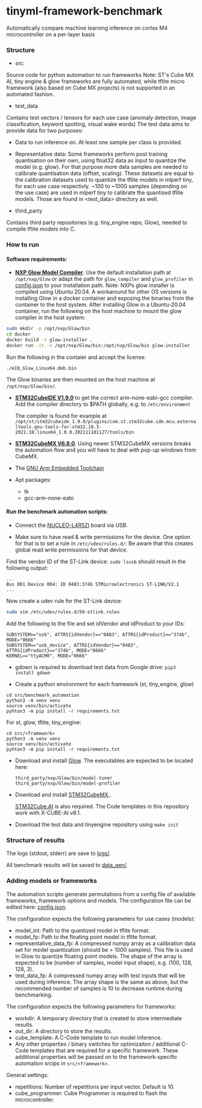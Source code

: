 # tinyml-framework-benchmark
Automatically compare machine learning inference on cortex M4 microcontroller on a per-layer basis

### Structure

- src:

Source code for python automation to run frameworks
Note: ST's Cube MX AI, tiny engine & glow frameworks are fully automated, while tflite micro framework (also based on Cube MX projects) is not supported in an automated fashion.

- test_data

Contains test vectors / tensors for each use case (anomaly detection, image classification, keyword spotting, visual wake words)
The test data aims to provide data for two purposes:
 - Data to run inference on. At least one sample per class is provided.
 - Representative data: Some frameworks perform post training quantisation on their own, using float32 data as input to quantize the model (e.g. glow).
 For that purpose more data samples are needed to calibrate quantisation data (offset, scaling). 
 These datasets are equal to the calibration datasets used to quantize the tflite models in mlperf tiny, for each use case respectivly.
 ~100 to ~1000 samples (depending on the use case) are used in mlperf tiny to calibrate the quantised tflite models. Those are found in <test_data> directory as well.
 
- third_party

Contains third party repositories (e.g. tiny_engine repo, Glow), needed to compile tflite models into C.

### How to run

#### Software requirements:

- **[NXP Glow Model Compiler](https://www.nxp.com/design/design-center/software/eiq-ml-development-environment/eiq-inference-with-glow-nn:eIQ-Glow)**. Use the default installation path at `/opt/nxp/Glow` or adapt the path for `glow_compiler` and `glow_profiler` in [config.json](./src/benchmark_automation/config.json) to your installation path.
Note: NXPs glow installer is compiled using Ubuntu 20.04. A workaround for other OS versions is installing Glow in a docker container and exposing the binaries from the container to the host system. After installing Glow in a Ubuntu-20.04 container, run the following on the host machine to mount the glow compiler in the host system:

```bash
sudo mkdir -p /opt/nxp/Glow/bin
cd docker
docker build -t glow-installer .
docker run -it -v /opt/nxp/Glow/bin:/opt/nxp/Glow/bin glow-installer
```

Run the following in the contaier and accept the license:
```
./eIQ_Glow_Linux64.deb.bin
```

The Glow binaries are then mounted on the host machine at `/opt/nxp/Glow/bin/`.

- **[STM32CubeIDE V1.9.0](https://www.st.com/en/development-tools/stm32cubeide.html)** to get the correct arm-none-eabi-gcc compiler.
Add the compiler directory to $PATH globally, e.g. to `/etc/environment` 

    The compiler is found for example at `/opt/st/stm32cubeide_1.9.0/plugins/com.st.stm32cube.ide.mcu.externaltools.gnu-tools-for-stm32.10.3-2021.10.linux64_1.0.0.202111181127/tools/bin`

- **[STM32CubeMX V6.8.0](https://www.st.com/en/development-tools/stm32cubemx.html)**. Using newer STM32CubeMX versions breaks the automation flow and you will have to deal with pop-up windows from CubeMX.

- The [GNU Arm Embedded Toolchain](https://developer.arm.com/downloads/-/gnu-rm)

- Apt packages: 
    - tk 
    - gcc-arm-none-eabi


#### Run the benchmark automation scripts:

- Connect the [NUCLEO-L4R5ZI](https://www.st.com/en/evaluation-tools/nucleo-l4r5zi.html) board via USB.

- Make sure to have read & write permissions for the device.
One option for that is to set a rule in `/etc/udev/rules.d/`:
Be aware that this creates global read write permissions for that device.

Find the vendor ID of the ST-Link device: `sudo lsusb` should result in the following output:
```
...
Bus 001 Device 004: ID 0483:374b STMicroelectronics ST-LINK/V2.1
...
```

Now create a udev rule for the ST-Link device: 

```sh
sudo vim /etc/udev/rules.d/50-stlink.rules
```
Add the following to the file and set idVendor and idProduct to your IDs:
```
SUBSYSTEM=="usb", ATTRS{idVendor}=="0483", ATTRS{idProduct}=="374b", MODE="0666"
SUBSYSTEM=="usb_device", ATTRS{idVendor}=="0483", ATTRS{idProduct}=="374b", MODE="0666"
KERNEL=="ttyACM0", MODE="0666"
```

- gdown is required to download test data from Google drive: `pip3 install gdown`

- Create a python environment for each framework (st, tiny_engine, glow)

```
cd src/benchmark_automation
python3 -m venv venv
source venv/bin/activate
pyhton3 -m pip install -r requirements.txt
```
For st, glow, tflite, tiny_engine:
```
cd src/<framework>
python3 -m venv venv
source venv/bin/activate
pyhton3 -m pip install -r requirements.txt
```

- Download and install [Glow](https://www.nxp.com/design/design-center/software/eiq-ml-development-environment/eiq-inference-with-glow-nn:eIQ-Glow). The executables are expected to be located here:

    `third_party/nxp/Glow/bin/model-tuner`
    `third_party/nxp/Glow/bin/model-profiler`

- Download and install [STM32CubeMX
](https://www.st.com/en/development-tools/stm32cubemx.html). 
    
    [STM32Cube.AI](https://stm32ai.st.com/stm32-cube-ai/) is also required. The Code templates in this repository work with X-CUBE-AI v8.1.

- Download the test data and tinyengine repository using `make init`

### Structure of results

The logs (stdout, stderr) are save to [logs/](./logs).

All benchmark results will be saved to [data_gen/](./data_gen).

### Adding models or frameworks
The automation scripts generate permutations from a config file of available frameworks, framework options and models. The configuration file can be edited here: [config.json](src/benchmark_automation/config.json).

The configuration expects the following parameters for use cases (models):

- model_int: Path to the quantized model in tflite format.
- model_fp: Path to the floating point model in tflite format.
- representative_data_fp: A compressed numpy array as a calibration data set for model quantization (should be > 1000 samples). This file is used in Glow to quantize floating point models.
The shape of the array is expected to be (number of samples, model input shape), e.g. (100, 128, 128, 3).
- test_data_fp: A compressed numpy array with test inputs that will be used during inference. The array shape is the same as above, but the recommended number of samples is 10 to decrease runtime during benchmarking.

The configuration expects the following parameters for frameworks:

- workdir: A temporary directory that is created to store intermediate results.
- out_dir: A directory to store the results.
- cube_template: A C-Code template to run model inference.
- Any other properties / binary switches for optimizaiton / additional C-Code templates that are required for a specific framework. These additional properties will be passed on to the framework-specific automation srcips in `src/<framework>`.

General settings:

- repetitions: Number of repetitions per input vector. Default is 10.
- cube_programmer: Cube Programmer is required to flash the microcontroller.